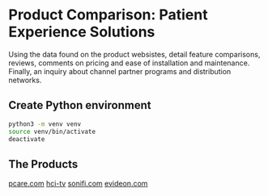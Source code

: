 # Product Comparison: Patient Experience Solutions

Using the data found on the product websistes, detail feature comparisons, reviews, comments on pricing and ease of installation and maintenance.  Finally, an inquiry about channel partner programs and distribution networks.

## Create Python environment

```sh
python3 -m venv venv
source venv/bin/activate
deactivate
```

## The Products

[pcare.com](https://pcare.com/)
[hci-tv](https://www.hci-tv.com)
[sonifi.com](https://www.sonifi.com)
[evideon.com](https://www.evideon.com)
